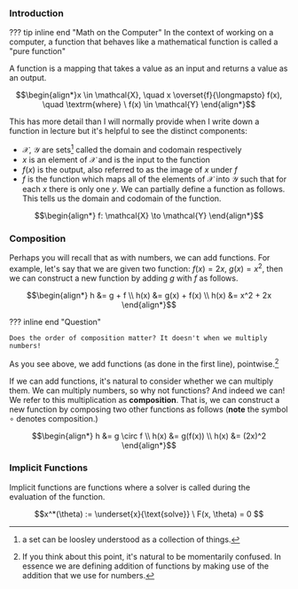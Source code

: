 ### **Introduction**

??? tip inline end "Math on the Computer"
    In the context of working on a computer, a function that behaves like a mathematical function is called a "pure function"

A function is a mapping that takes a value as an input and returns a value as an output. 

$$\begin{align*}x \in \mathcal{X}, \quad x \overset{f}{\longmapsto} f(x), \quad \textrm{where} \ f(x)  \in \mathcal{Y} \end{align*}$$
 

 This has more detail than I will normally provide when I write down a function in lecture but it's helpful to see the distinct components: 

- $\mathcal{X}$, $\mathcal{Y}$ are sets[^1] called the domain and codomain respectively
- $x$ is an element of $\mathcal{X}$ and is the input to the function
- $f(x)$ is the output, also referred to as the image of $x$ under $f$ 
- $f$ is the function which maps all of the elements of $\mathcal{X}$ into $\mathcal{Y}$ such that for each $x$ there is only one $y$. We can partially define a function as follows. This tells us the domain and codomain of the function.

$$\begin{align*} f: \mathcal{X} \to \mathcal{Y} \end{align*}$$


### **Composition**

Perhaps you will recall that as with numbers, we can add functions. For example, let's say that we are given two function: $f(x) = 2x$, $g(x) = x^2$, then we can construct a new function by adding $g$ with $f$ as follows. 

$$\begin{align*} h &= g + f \\ 
h(x) &= g(x) + f(x) \\ 
h(x) &= x^2 + 2x \end{align*}$$

??? inline end "Question" 

    Does the order of composition matter? It doesn't when we multiply numbers!

As you see above, we add functions (as done in the first line), pointwise.[^2]

If we can add functions, it's natural to consider whether we can multiply them. We can multiply numbers, so why not functions? And indeed we can! We refer to this multiplication as **composition**. That is, we can construct a new function by composing two other functions as follows (**note** the symbol $\circ$ denotes composition.) 

$$\begin{align*} h &= g \circ f \\ 
h(x) &= g(f(x)) \\ 
h(x) &= (2x)^2 \end{align*}$$


### **Implicit Functions** 

Implicit functions are functions where a solver is called during the evaluation of the function. 

$$x^*(\theta) := \underset{x}{\text{solve}} \ F(x, \theta) = 0 $$




[^1]: a set can be loosley understood as a collection of things. 

[^2]: If you think about this point, it's natural to be momentarily confused. In essence we are defining addition of functions by making use of the addition that we use for numbers. 


